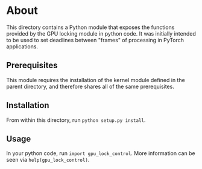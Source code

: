 About
=====

This directory contains a Python module that exposes the functions provided by
the GPU locking module in python code.  It was initially intended to be used to
set deadlines between "frames" of processing in PyTorch applications.

Prerequisites
-------------

This module requires the installation of the kernel module defined in the
parent directory, and therefore shares all of the same prerequisites.

Installation
------------

From within this directory, run `python setup.py install`.

Usage
-----

In your python code, run `import gpu_lock_control`. More information can be
seen via `help(gpu_lock_control)`.

